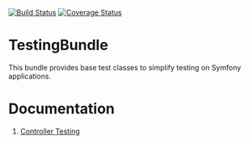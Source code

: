 [![Build Status](https://travis-ci.org/kevinarcher/TestingBundle.png?branch=master)](https://travis-ci.org/kevinarcher/TestingBundle)
[![Coverage Status](https://coveralls.io/repos/kevinarcher/TestingBundle/badge.png?branch=master)](https://coveralls.io/r/kevinarcher/TestingBundle?branch=master)

TestingBundle
=============

This bundle provides base test classes to simplify testing on Symfony applications.

Documentation
=============

1. [Controller Testing](Resources/doc/testing.controller.md)
